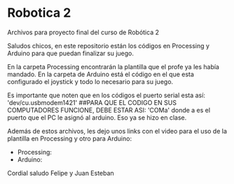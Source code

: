 # Robotica 2
Archivos para proyecto final del curso de Robótica 2

Saludos chicos, en este repositorio están los códigos en Processing y Arduino para que puedan finalizar su juego.

En la carpeta Processing encontrarán la plantilla que el profe ya les había mandado. En la carpeta de Arduino está el código en el que esta configurado el joystick y todo lo necesario para su juego.

Es importante que noten que en los códigos el puerto serial esta así: 'dev/cu.usbmodem1421'
##PARA QUE EL CODIGO EN SUS COMPUTADORES FUNCIONE, DEBE ESTAR ASI: 'COMa' donde a es el puerto que el PC le asignó al arduino. Eso ya se hizo en clase.

Además de estos archivos, les dejo unos links con el video para el uso de la plantilla en Processing y otro para Arduino:

- Processing:
- Arduino:


Cordial saludo
Felipe y Juan Esteban
